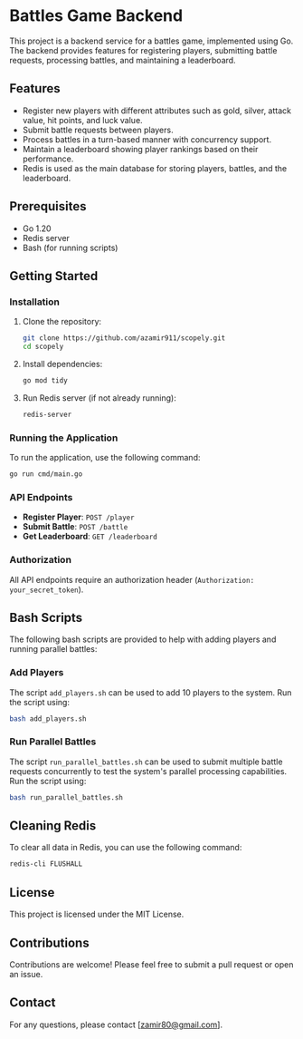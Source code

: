 # Battles Game Backend

This project is a backend service for a battles game, implemented using Go. The backend provides features for registering players, submitting battle requests, processing battles, and maintaining a leaderboard.

## Features

- Register new players with different attributes such as gold, silver, attack value, hit points, and luck value.
- Submit battle requests between players.
- Process battles in a turn-based manner with concurrency support.
- Maintain a leaderboard showing player rankings based on their performance.
- Redis is used as the main database for storing players, battles, and the leaderboard.

## Prerequisites

- Go 1.20
- Redis server
- Bash (for running scripts)

## Getting Started

### Installation

1. Clone the repository:
   ```bash
   git clone https://github.com/azamir911/scopely.git
   cd scopely
   ```

2. Install dependencies:
   ```bash
   go mod tidy
   ```

3. Run Redis server (if not already running):
   ```bash
   redis-server
   ```

### Running the Application

To run the application, use the following command:

```bash
go run cmd/main.go
```

### API Endpoints

- **Register Player**: `POST /player`
- **Submit Battle**: `POST /battle`
- **Get Leaderboard**: `GET /leaderboard`

### Authorization

All API endpoints require an authorization header (`Authorization: your_secret_token`).

## Bash Scripts

The following bash scripts are provided to help with adding players and running parallel battles:

### Add Players

The script `add_players.sh` can be used to add 10 players to the system. Run the script using:

```bash
bash add_players.sh
```

### Run Parallel Battles

The script `run_parallel_battles.sh` can be used to submit multiple battle requests concurrently to test the system's parallel processing capabilities. Run the script using:

```bash
bash run_parallel_battles.sh
```

## Cleaning Redis

To clear all data in Redis, you can use the following command:

```bash
redis-cli FLUSHALL
```

## License

This project is licensed under the MIT License.

## Contributions

Contributions are welcome! Please feel free to submit a pull request or open an issue.

## Contact

For any questions, please contact [zamir80@gmail.com].

